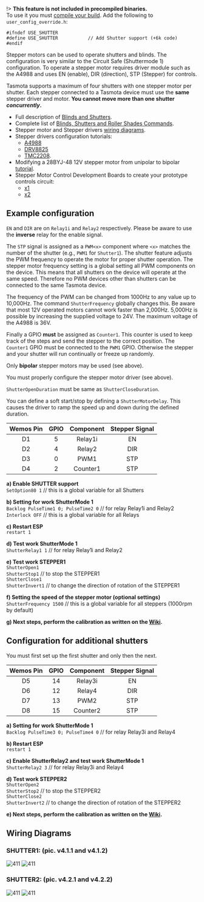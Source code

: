 !> **This feature is not included in precompiled binaries.**     
To use it you must [compile your build](Compile-your-build.md). Add the following to `user_config_override.h`:
```
#ifndef USE_SHUTTER
#define USE_SHUTTER           // Add Shutter support (+6k code)
#endif
```

Stepper motors can be used to operate shutters and blinds. The configuration is very similar to the  Circuit Safe (Shuttermode 1) configuration. To operate a stepper motor requires driver module such as the A4988 and uses EN (enable), DIR (direction), STP (Stepper) for controls.  

Tasmota supports a maximum of four shutters with one stepper motor per shutter. Each stepper connected to a Tasmota device must use the **same** stepper driver and motor. **You cannot move more than one shutter _concurrently_.**  

- Full description of [Blinds and Shutters](Blinds-and-Shutters.md).  
- Complete list of [Blinds, Shutters and Roller Shades Commands](Commands.md#blinds-shutters-and-roller-shades).  
- Stepper motor and Stepper drivers [wiring diagrams](#wiring-diagrams).  
- Stepper drivers configuration tutorials:  
  - [A4988](https://lastminuteengineers.com/a4988-stepper-motor-driver-arduino-tutorial/)
  - [DRV8825](https://lastminuteengineers.com/drv8825-stepper-motor-driver-arduino-tutorial/)
  - [TMC2208](https://wiki.fysetc.com/TMC2208/).  
- Modifying a 28BYJ-48 12V stepper motor from unipolar to bipolar [tutorial](https://coeleveld.com/wp-content/uploads/2016/10/Modifying-a-28BYJ-48-step-motor-from-unipolar-to-bipolar.pdf).  
- Stepper Motor Control Development Boards to create your prototype controls circuit:  
  - [x1](https://aliexpress.com/item/32908836265.html)
  - [x2](https://aliexpress.com/item/32870732179.html)  

## Example configuration  
`EN` and `DIR` are on `Relay1i` and `Relay2` respectively. Please be aware to use the **inverse** relay for the enable signal.  

The `STP` signal is assigned as a `PWM<x>` component where `<x>` matches the number of the shutter (e.g., `PWM1` for `Shutter1`). The shutter feature adjusts the PWM frequency to operate the motor for proper shutter operation. The stepper motor frequency setting is a global setting all PWM components on the device. This means that all shutters on the device will operate at the same speed. Therefore no PWM devices other than shutters can be connected to the same Tasmota device.  

The frequency of the PWM can be changed from 1000Hz to any value up to 10,000Hz. The command `ShutterFrequency` globally changes this. Be aware that most 12V operated motors cannot work faster than 2,000Hz. 5,000Hz is possible by increasing the supplied voltage to 24V. The maximum voltage of the A4988 is 36V.

Finally a GPIO **must** be assigned as `Counter1`. This counter is used to keep track of the steps and send the stepper to the correct position. The `Counter1` GPIO must be connected to the `PWM1` GPIO. Otherwise the stepper and your shutter will run continually or freeze up randomly.

Only **bipolar** stepper motors may be used (see above).  

You must properly configure the stepper motor driver (see above).

`ShutterOpenDuration` must be same as `ShutterCloseDuration`.  

You can define a soft start/stop by defining a `ShutterMotorDelay`. This causes the driver to ramp the speed up and down during the defined duration.

Wemos Pin|GPIO|Component|Stepper Signal
:-:|:-:|:-:|:-:
D1|5|Relay1i|EN
D2|4|Relay2|DIR
D3|0|PWM1|STP
D4|2|Counter1|STP

**a) Enable SHUTTER support**  
   `SetOption80 1`   // this is a global variable for all Shutters 

**b) Setting for work ShutterMode 1**  
   `Backlog PulseTime1 0; PulseTime2 0`   // for relay Relay1i and Relay2  
   `Interlock OFF`                        // this is a global variable for all Relays  

**c) Restart ESP**  
   `restart 1`

**d) Test work ShutterMode 1**  
   `ShutterRelay1 1`   // for relay Relay1i and Relay2

**e) Test work STEPPER1**  
   `ShutterOpen1`   
   `ShutterStop1`      // to stop the STEPPER1  
   `ShutterClose1`  
   `ShutterInvert1`    // to change the direction of rotation of the STEPPER1  

**f) Setting the speed of the stepper motor (optional settings)**  
   `ShutterFrequency 1500`  // this is a global variable for all steppers (1000rpm by default)

**g) Next steps, perform the calibration as written on the [Wiki](Blinds-and-Shutters.md#calibration).**    

## Configuration for additional shutters  
You must first set up the first shutter and only then the next.  

Wemos Pin|GPIO|Component|Stepper Signal
:-:|:-:|:-:|:-:
D5|14|Relay3i|EN
D6|12|Relay4|DIR
D7|13|PWM2|STP
D8|15|Counter2|STP

**a) Setting for work ShutterMode 1**  
  `Backlog PulseTime3 0; PulseTime4 0`   // for relay Relay3i and Relay4  

**b) Restart ESP**  
  `restart 1`

**c) Enable ShutterRelay2 and test work ShutterMode 1**  
  `ShutterRelay2 3`   // for relay Relay3i and Relay4

**d) Test work STEPPER2**  
  `ShutterOpen2`  
  `ShutterStop2`     // to stop the STEPPER2  
  `ShutterClose2`  
  `ShutterInvert2`   // to change the direction of rotation of the STEPPER2  
  
**e) Next steps, perform the calibration as written on the [Wiki](Blinds-and-Shutters.md#calibration).**    

## Wiring Diagrams  
### SHUTTER1: (pic. v4.1.1 and v4.1.2)  
![411](https://github.com/TrDA-hab/blinds/blob/master/images/A4988%20v411.jpg ":size=200px")
![411](https://github.com/TrDA-hab/blinds/blob/master/images/A4988%20v412.jpg ":size=200px")

### SHUTTER2: (pic. v4.2.1 and v4.2.2)  
![411](https://github.com/TrDA-hab/blinds/blob/master/images/A4988%20v421.jpg ":size=200px")
![411](https://github.com/TrDA-hab/blinds/blob/master/images/A4988%20v422.jpg ":size=200px")
